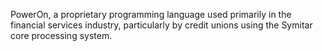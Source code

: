 PowerOn, a proprietary programming language used primarily in the financial services industry, particularly by credit unions using the Symitar core processing system.
